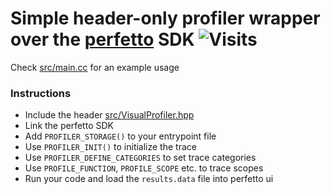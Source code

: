 # Simple header-only profiler wrapper over the [perfetto](https://perfetto.dev/) SDK ![Visits](https://lambda.348575.xyz/repo-view-counter?repo=simple-profiler)

Check [src/main.cc](src/main.cc) for an example usage

### Instructions
* Include the header [src/VisualProfiler.hpp](src/VisualProfiler.hpp)
* Link the perfetto SDK
* Add `PROFILER_STORAGE()` to your entrypoint file
* Use `PROFILER_INIT()` to initialize the trace
* Use `PROFILER_DEFINE_CATEGORIES` to set trace categories
* Use `PROFILE_FUNCTION`, `PROFILE_SCOPE` etc. to trace scopes
* Run your code and load the `results.data` file into perfetto ui
